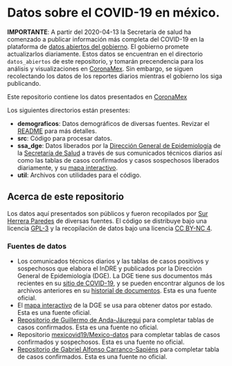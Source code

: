 # Datos sobre el COVID-19 en méxico.

**IMPORTANTE**: A partir del 2020-04-13 la Secretaría de salud ha comenzado
a publicar información más completa del COVID-19 en la plataforma de
[datos abiertos del gobierno](https://datos.gob.mx/busca/dataset/informacion-referente-a-casos-covid-19-en-mexico).
El gobierno promete actualizarlos diariamente. Estos datos se encuentran
en el directorio `datos_abiertos` de este repositorio,
y tomarán precendencia para los análisis y visualizaciones en
[CoronaMex](https://coronamex.github.io). Sin embargo, se siguen recolectando
los datos de los reportes diarios mientras el gobierno los siga publicando.

Este repositorio contiene los datos presentados en
[CoronaMex](https://github.com/coronamex)

Los siguientes directorios están presentes:

* **demograficos**: Datos demográficos de diversas fuentes. Revizar el
[README](demograficos/README.md) para más detalles.
* **src**: Código para procesar datos.
* **ssa_dge**: Datos liberados por la [Dirección General de Epidemiología](https://www.gob.mx/salud/acciones-y-programas/direccion-general-de-epidemiologia)
de la [Secretaría de Salud](https://www.gob.mx/salud) a través de sus comunicados
técnicos diarios así como las tablas de casos confirmados y casos sospechosos
liberados diariamente, y su
[mapa interactivo](https://ncov.sinave.gob.mx/mapa.aspx).
* **util**: Archivos con utilidades para el código.

## Acerca de este repositorio

Los datos aquí presentados son públicos y fueron recopilados por
[Sur Herrera Paredes](https://github.com/surh) de diversas fuentes.
El código se distribuye bajo una licencia [GPL-3](CODE_LICENSE) y la recopilación
de datos bajo una licencia [CC BY-NC 4](DATA_LICENSE).

### Fuentes de datos

* Los comunicados técnicos diarios y las tablas de casos positivos y
sospechosos que elabora el InDRE y publicados por la Dirección General
de Epidemiología (DGE). La DGE tiene sus documentos más recientes
en su
[sitio de COVID-19](https://www.gob.mx/salud/documentos/coronavirus-covid-19-comunicado-tecnico-diario-238449),
y se pueden encontrar algunos de los archivos anteriores en su
[historial de documentos](https://www.gob.mx/salud/es/archivo/documentos).
Esta es una fuente oficial.
* El [mapa interactivo](http://ncov.sinave.gob.mx/mapa.aspx) de la DGE se
usa para obtener datos por estado. Esta es una fuente oficial.
* [Repositorio de Guillermo de Anda-Jáuregui](https://github.com/guillermodeandajauregui/datos_covid19.mx) para completar tablas de casos confirmados. Esta es una
fuente no oficial.
* Repositorio [mexicovid19/Mexico-datos](https://github.com/mexicovid19/Mexico-datos)
para completar tablas de casos confirmados y sospechosos. Esta es una fuente
no oficial.
* [Repositorio de Gabriel Alfonso Carranco-Sapiéns](https://github.com/carranco-sga/Mexico-COVID-19)
para completar tabla de casos confirmados. Esta es una fuente no oficial.
